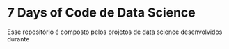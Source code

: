 <h1>7 Days of Code de Data Science</h1>

<p>Esse repositório é composto pelos projetos de data science desenvolvidos durante</p>
